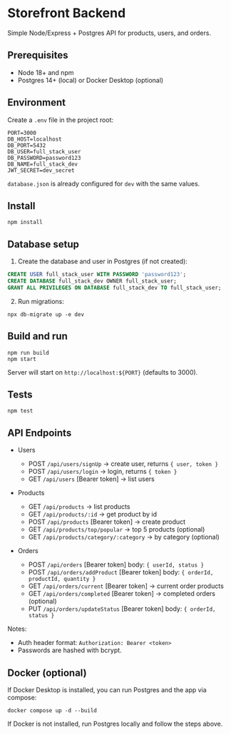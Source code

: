 # Storefront Backend

Simple Node/Express + Postgres API for products, users, and orders.

## Prerequisites
- Node 18+ and npm
- Postgres 14+ (local) or Docker Desktop (optional)

## Environment
Create a `.env` file in the project root:
```
PORT=3000
DB_HOST=localhost
DB_PORT=5432
DB_USER=full_stack_user
DB_PASSWORD=password123
DB_NAME=full_stack_dev
JWT_SECRET=dev_secret
```

`database.json` is already configured for `dev` with the same values.

## Install
```
npm install
```

## Database setup
1) Create the database and user in Postgres (if not created):
```sql
CREATE USER full_stack_user WITH PASSWORD 'password123';
CREATE DATABASE full_stack_dev OWNER full_stack_user;
GRANT ALL PRIVILEGES ON DATABASE full_stack_dev TO full_stack_user;
```
2) Run migrations:
```
npx db-migrate up -e dev
```

## Build and run
```
npm run build
npm start
```
Server will start on `http://localhost:${PORT}` (defaults to 3000).

## Tests
```
npm test
```

## API Endpoints
- Users
  - POST `/api/users/signUp` → create user, returns `{ user, token }`
  - POST `/api/users/login` → login, returns `{ token }`
  - GET `/api/users` [Bearer token] → list users

- Products
  - GET `/api/products` → list products
  - GET `/api/products/:id` → get product by id
  - POST `/api/products` [Bearer token] → create product
  - GET `/api/products/top/popular` → top 5 products (optional)
  - GET `/api/products/category/:category` → by category (optional)

- Orders
  - POST `/api/orders` [Bearer token] body: `{ userId, status }`
  - POST `/api/orders/addProduct` [Bearer token] body: `{ orderId, productId, quantity }`
  - GET `/api/orders/current` [Bearer token] → current order products
  - GET `/api/orders/completed` [Bearer token] → completed orders (optional)
  - PUT `/api/orders/updateStatus` [Bearer token] body: `{ orderId, status }`

Notes:
- Auth header format: `Authorization: Bearer <token>`
- Passwords are hashed with bcrypt.

## Docker (optional)
If Docker Desktop is installed, you can run Postgres and the app via compose:
```
docker compose up -d --build
```
If Docker is not installed, run Postgres locally and follow the steps above.
